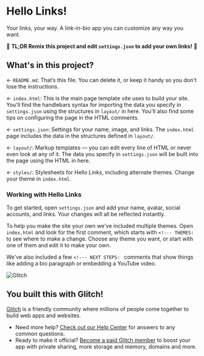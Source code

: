 # Hello Links!

Your links, your way. A link-in-bio app you can customize any way you want.

🚀 **TL;DR Remix this project and edit `settings.json` to add your own links!** 🚀

## What's in this project?

← `README.md`: That’s this file. You can delete it, or keep it handy so you don't lose the instructions.

← `index.html`: This is the main page template vite uses to build your site. You'll find the handlebars syntax for importing the data you specify in `settings.json` using the structures in `layout/` in here. You'll also find some tips on configuring the page in the HTML comments.

← `settings.json`: Settings for your name, image, and links. The `index.html` page includes the data in the structures defined in `layout/`.

← `layout/`: Markup templates — you can edit every line of HTML or never even look at any of it. The data you specify in `settings.json` will be built into the page using the HTML in here.

← `styles/`: Stylesheets for Hello Links, including alternate themes. Change your theme in `index.html`.

### Working with Hello Links

To get started, open `settings.json` and add your name, avatar, social accounts, and links. Your changes will all be reflected instantly. 

To help you make the site your own we've included multiple themes. Open `index.html` and look for the first comment, which starts with `<!--- THEMES:` to see where to make a change. Choose any theme you want, or start with one of them and edit it to make your own. 

We've also included a few `<!--- NEXT STEPS: ` comments that show things like adding a bio paragraph or embedding a YouTube video. 


![Glitch](https://cdn.glitch.com/a9975ea6-8949-4bab-addb-8a95021dc2da%2FLogo_Color.svg?v=1602781328576)

## You built this with Glitch!

[Glitch](https://glitch.com) is a friendly community where millions of people come together to build web apps and websites.

- Need more help? [Check out our Help Center](https://help.glitch.com/) for answers to any common questions.
- Ready to make it official? [Become a paid Glitch member](https://glitch.com/pricing) to boost your app with private sharing, more storage and memory, domains and more.
